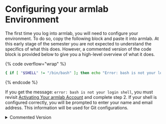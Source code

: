 # Configuring your armlab Environment

The first time you log into armlab, you will need to configure your environment. To do so, copy the following block and paste it into armlab. At this early stage of the semester you are not expected to understand the specifics of what this does. However, a commented version of the code block is provided below to give you a high-level overview of what it does.

{% code overflow="wrap" %}
```bash
{ if [ "$SHELL" != "/bin/bash" ]; then echo "Error: bash is not your login shell"; else \cp /u/cos217/.bash_profile ~/; \cp /u/cos217/.bashrc ~/; \cp /u/cos217/.emacs ~/; \cp /u/cos217/.splintrc ~/; read -p "Enter your name: " name; read -p "Enter your email address: " email; git config --global user.name "$name"; git config --global user.email "$email"; git config --global core.editor emacs; git config --global color.ui auto; exec bash; fi; }
```
{% endcode %}

If you get the message: `error: bash is not your login shell`, you must revisit [Activating Your armlab Account](activating-your-armlab-account.md) and complete step 2. If your shell is configured correctly, you will be prompted to enter your name and email address. This information will be used for Git configurations.

<details>

<summary>Commented Version</summary>

```bash
{
    # If the login shell is not /bin/bash, print an error message
    if [ "$SHELL" != "/bin/bash" ]; then
        echo "Error: bash is not your login shell"
    else
        # Copy the .bash_profile file from the /u/cos217/ directory 
        # to the user's home directory (~)
        \cp /u/cos217/.bash_profile ~/

        # Copy the .bashrc file from the /u/cos217/ directory to the 
        # user's home directory (~)
        \cp /u/cos217/.bashrc ~/

        # Copy the .emacs file from the /u/cos217/ directory to the 
        # user's home directory (~)
        \cp /u/cos217/.emacs ~/

        # Copy the .splintrc file from the /u/cos217/ directory to the 
        # user's home directory (~)
        \cp /u/cos217/.splintrc ~/

        # Prompt the user to enter their name and store it in the 
        # "name" variable
        read -p "Enter your name: " name

        # Prompt the user to enter their email address and store it in 
        # the "email" variable
        read -p "Enter your email address: " email
        
        # Configure Git with the user's name
        git config --global user.name "$name"

        # Configure Git with the user's email address
        git config --global user.email "$email"

        # Configure Git to use Emacs as the default text editor
        git config --global core.editor emacs

        # Configure Git to enable colored output
        git config --global color.ui auto

        # Start a new instance of the Bash shell
        exec bash
    fi
}
```

</details>

